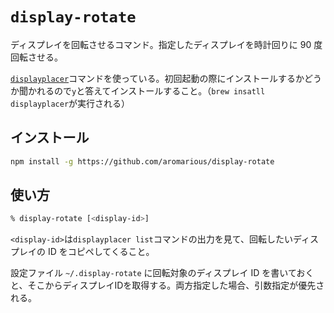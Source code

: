 # `display-rotate`

ディスプレイを回転させるコマンド。指定したディスプレイを時計回りに 90 度回転させる。

[`displayplacer`](https://github.com/jakehilborn/displayplacer)コマンドを使っている。初回起動の際にインストールするかどうか聞かれるので`y`と答えてインストールすること。（`brew insatll displayplacer`が実行される）

## インストール
```sh
npm install -g https://github.com/aromarious/display-rotate
```

## 使い方

```sh
% display-rotate [<display-id>]
```

`<display-id>`は`displayplacer list`コマンドの出力を見て、回転したいディスプレイの ID をコピペしてくること。

設定ファイル `~/.display-rotate` に回転対象のディスプレイ ID を書いておくと、そこからディスプレイIDを取得する。両方指定した場合、引数指定が優先される。


